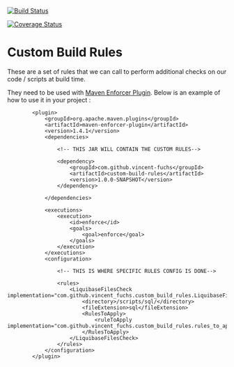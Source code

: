 [![Build Status](https://travis-ci.org/vincent-fuchs/custom-build-rules.svg?branch=master)](https://travis-ci.org/vincent-fuchs/custom-build-rules) 

[![Coverage Status](https://coveralls.io/repos/github/vincent-fuchs/custom-build-rules/badge.svg?branch=master)](https://coveralls.io/github/vincent-fuchs/custom-build-rules?branch=master)

# Custom Build Rules
These are a set of rules that we can call to perform additional checks on our code / scripts at build time. 

They need to be used with [Maven Enforcer Plugin](https://maven.apache.org/enforcer/maven-enforcer-plugin/). Below is an example of how to use it in your project :

	        <plugin>
				<groupId>org.apache.maven.plugins</groupId>
				<artifactId>maven-enforcer-plugin</artifactId>
				<version>1.4.1</version>
				<dependencies>
					
					<!-- THIS JAR WILL CONTAIN THE CUSTOM RULES--> 
					
					<dependency>
						<groupId>com.github.vincent-fuchs</groupId>
						<artifactId>custom-build-rules</artifactId>
						<version>1.0.0-SNAPSHOT</version>
					</dependency>
					
				</dependencies>

				<executions>
					<execution>
						<id>enforce</id>
						<goals>
							<goal>enforce</goal>
						</goals>
					</execution>
				</executions>
				<configuration>
				
				    <!-- THIS IS WHERE SPECIFIC RULES CONFIG IS DONE--> 			
				
					<rules>
						<LiquibaseFilesCheck implementation="com.github.vincent_fuchs.custom_build_rules.LiquibaseFilesCheck">
							<directory>/scripts/sql/</directory>
                            <fileExtension>sql</fileExtension>
							<RulesToApply>
								<ruleToApply implementation="com.github.vincent_fuchs.custom_build_rules.rules_to_apply.SomeBasicRulesToApply"/>
							</RulesToApply>
						</LiquibaseFilesCheck>
					</rules>
				</configuration>
			</plugin>
